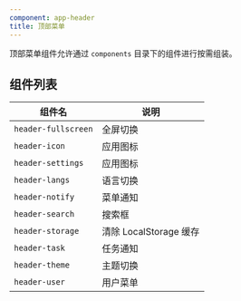 ```yaml
---
component: app-header
title: 顶部菜单
---
```


顶部菜单组件允许通过 `components` 目录下的组件进行按需组装。

## 组件列表

组件名 | 说明
----|------
`header-fullscreen` | 全屏切换
`header-icon` | 应用图标
`header-settings` | 应用图标
`header-langs` | 语言切换
`header-notify` | 菜单通知
`header-search` | 搜索框
`header-storage` | 清除 LocalStorage 缓存
`header-task` | 任务通知
`header-theme` | 主题切换
`header-user` | 用户菜单
